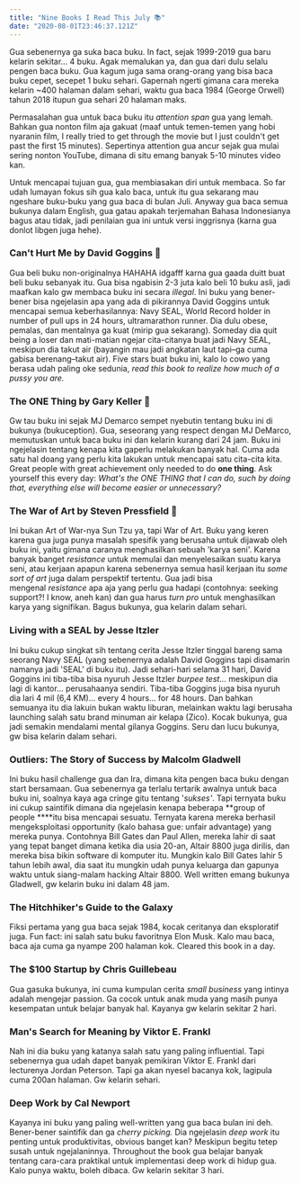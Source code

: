 ```yaml
---
title: "Nine Books I Read This July 📚"
date: "2020-08-01T23:46:37.121Z"
---
```


Gua sebenernya ga suka baca buku. In fact, sejak 1999-2019 gua baru kelarin sekitar... 4 buku. Agak memalukan ya, dan gua dari dulu selalu pengen baca buku. Gua kagum juga sama orang-orang yang bisa baca buku cepet, secepet 1 buku sehari. Gapernah ngerti gimana cara mereka kelarin ~400 halaman dalam sehari, waktu gua baca 1984 (George Orwell) tahun 2018 itupun gua sehari 20 halaman maks.

Permasalahan gua untuk baca buku itu *attention span* gua yang lemah. Bahkan gua nonton film aja gakuat (maaf untuk temen-temen yang hobi nyaranin film, I really tried to get through the movie but I just couldn't get past the first 15 minutes). Sepertinya attention gua ancur sejak gua mulai sering nonton YouTube, dimana di situ emang banyak 5-10 minutes video kan.

Untuk mencapai tujuan gua, gua membiasakan diri untuk membaca. So far udah lumayan fokus sih gua kalo baca, untuk itu gua sekarang mau ngeshare buku-buku yang gua baca di bulan Juli. Anyway gua baca semua bukunya dalam English, gua gatau apakah terjemahan Bahasa Indonesianya bagus atau tidak, jadi penilaian gua ini untuk versi inggrisnya (karna gua donlot libgen juga hehe).

### Can't Hurt Me by David Goggins 🌟

Gua beli buku non-originalnya HAHAHA idgafff karna gua gaada duitt buat beli buku sebanyak itu. Gua bisa ngabisin 2-3 juta kalo beli 10 buku asli, jadi maafkan kalo gw membaca buku ini secara *illegal*. Ini buku yang bener-bener bisa ngejelasin apa yang ada di pikirannya David Goggins untuk mencapai semua keberhasilannya: Navy SEAL, World Record holder in number of pull ups in 24 hours, ultramarathon runner. Dia dulu obese, pemalas, dan mentalnya ga kuat (mirip gua sekarang). Someday dia quit being a loser dan mati-matian ngejar cita-citanya buat jadi Navy SEAL, meskipun dia takut air (bayangin mau jadi angkatan laut tapi–ga cuma gabisa berenang–takut air). Five stars buat buku ini, kalo lo cowo yang berasa udah paling oke sedunia, *read this book to realize how much of a pussy you are.*

### The ONE Thing by Gary Keller 🧭

Gw tau buku ini sejak MJ Demarco sempet nyebutin tentang buku ini di bukunya (bukuception). Gua, seseorang yang respect dengan MJ DeMarco, memutuskan untuk baca buku ini dan kelarin kurang dari 24 jam. Buku ini ngejelasin tentang kenapa kita gaperlu melakukan banyak hal. Cuma ada satu hal doang yang perlu kita lakukan untuk mencapai satu cita-cita kita. Great people with great achievement only needed to do **one thing**. Ask yourself this every day: *What's the ONE THING that I can do, such by doing that, everything else will become easier or unnecessary?*

### The War of Art by Steven Pressfield 🔪

Ini bukan Art of War-nya Sun Tzu ya, tapi War of Art. Buku yang keren karena gua juga punya masalah spesifik yang berusaha untuk dijawab oleh buku ini, yaitu gimana caranya menghasilkan sebuah 'karya seni'. Karena banyak banget *resistance* untuk memulai dan menyelesaikan suatu karya seni, atau kerjaan apapun karena sebenernya semua hasil kerjaan itu *some sort of art* juga dalam perspektif tertentu. Gua jadi bisa mengenal *resistance* apa aja yang perlu gua hadapi (contohnya: seeking support?! I know, aneh kan) dan gua harus *turn pro* untuk menghasilkan karya yang signifikan. Bagus bukunya, gua kelarin dalam sehari.

### Living with a SEAL by Jesse Itzler

Ini buku cukup singkat sih tentang cerita Jesse Itzler tinggal bareng sama seorang Navy SEAL (yang sebenernya adalah David Goggins tapi disamarin namanya jadi 'SEAL' di buku itu). Jadi sehari-hari selama 31 hari, David Goggins ini tiba-tiba bisa nyuruh Jesse Itzler *burpee test...* meskipun dia lagi di kantor... perusahaanya sendiri. Tiba-tiba Goggins juga bisa nyuruh dia lari 4 mil (6,4 KM)... every 4 hours... for 48 hours. Dan bahkan semuanya itu dia lakuin bukan waktu liburan, melainkan waktu lagi berusaha launching salah satu brand minuman air kelapa (Zico). Kocak bukunya, gua jadi semakin mendalami mental gilanya Goggins. Seru dan lucu bukunya, gw bisa kelarin dalam sehari.

### Outliers: The Story of Success by Malcolm Gladwell

Ini buku hasil challenge gua dan Ira, dimana kita pengen baca buku dengan start bersamaan. Gua sebenernya ga terlalu tertarik awalnya untuk baca buku ini, soalnya kaya aga cringe gitu tentang '*sukses'*. Tapi ternyata buku ini cukup saintifik dimana dia ngejelasin kenapa beberapa **group of people ****itu bisa mencapai sesuatu. Ternyata karena mereka berhasil mengeksploitasi opportunity (kalo bahasa gue: unfair advantage) yang mereka punya. Contohnya Bill Gates dan Paul Allen, mereka lahir di saat yang tepat banget dimana ketika dia usia 20-an, Altair 8800 juga dirilis, dan mereka bisa bikin software di komputer itu. Mungkin kalo Bill Gates lahir 5 tahun lebih awal, dia saat itu mungkin udah punya keluarga dan gapunya waktu untuk siang-malam hacking Altair 8800. Well written emang bukunya Gladwell, gw kelarin buku ini dalam 48 jam.

### The Hitchhiker's Guide to the Galaxy

Fiksi pertama yang gua baca sejak 1984, kocak ceritanya dan eksploratif juga. Fun fact: ini salah satu buku favoritnya Elon Musk. Kalo mau baca, baca aja cuma ga nyampe 200 halaman kok. Cleared this book in a day.

### The $100 Startup by Chris Guillebeau

Gua gasuka bukunya, ini cuma kumpulan cerita *small business* yang intinya adalah mengejar passion. Ga cocok untuk anak muda yang masih punya kesempatan untuk belajar banyak hal. Kayanya gw kelarin sekitar 2 hari.

### Man's Search for Meaning by Viktor E. Frankl

Nah ini dia buku yang katanya salah satu yang paling influential. Tapi sebenernya gua udah dapet banyak pemikiran Viktor E. Frankl dari lecturenya Jordan Peterson. Tapi ga akan nyesel bacanya kok, lagipula cuma 200an halaman. Gw kelarin sehari.

### Deep Work by Cal Newport

Kayanya ini buku yang paling well-written yang gua baca bulan ini deh. Bener-bener saintifik dan ga *cherry picking.* Dia ngejelasin *deep work* itu penting untuk produktivitas, obvious banget kan? Meskipun begitu tetep susah untuk ngejalaninnya. Throughout the book gua belajar banyak tentang cara-cara praktikal untuk implementasi deep work di hidup gua. Kalo punya waktu, boleh dibaca. Gw kelarin sekitar 3 hari.
